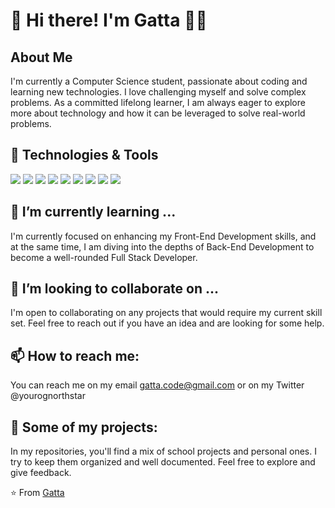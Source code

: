 # 👋 Hi there! I'm Gatta 👩‍💻

## About Me

I'm currently a Computer Science student, passionate about coding and learning new technologies. I love challenging myself and solve complex problems. As a committed lifelong learner, I am always eager to explore more about technology and how it can be leveraged to solve real-world problems. 

## 🔧 Technologies & Tools

![](https://img.shields.io/badge/Code-C-informational?style=flat&logo=c&logoColor=white&color=2bbc8a)
![](https://img.shields.io/badge/Code-Java-informational?style=flat&logo=java&logoColor=white&color=2bbc8a)
![](https://img.shields.io/badge/Code-Python-informational?style=flat&logo=python&logoColor=white&color=2bbc8a)
![](https://img.shields.io/badge/Code-HTML-informational?style=flat&logo=html5&logoColor=white&color=2bbc8a)
![](https://img.shields.io/badge/Code-CSS/SASS/SCSS-informational?style=flat&logo=css3&logoColor=white&color=2bbc8a)
![](https://img.shields.io/badge/Code-JavaScript-informational?style=flat&logo=javascript&logoColor=white&color=2bbc8a)
![](https://img.shields.io/badge/Code-SQL/PLSQL-informational?style=flat&logo=postgresql&logoColor=white&color=2bbc8a)
![](https://img.shields.io/badge/Code-ARMAssembly-informational?style=flat&logo=arm&logoColor=white&color=2bbc8a)
![](https://img.shields.io/badge/Framework-VueJS-informational?style=flat&logo=vue.js&logoColor=white&color=2bbc8a)

## 🌱 I’m currently learning ...

I'm currently focused on enhancing my Front-End Development skills, and at the same time, I am diving into the depths of Back-End Development to become a well-rounded Full Stack Developer.

## 👯 I’m looking to collaborate on ...

I'm open to collaborating on any projects that would require my current skill set. Feel free to reach out if you have an idea and are looking for some help.

## 📫 How to reach me: 

You can reach me on my email gatta.code@gmail.com or on my Twitter @yourognorthstar

## 💼 Some of my projects: 

In my repositories, you'll find a mix of school projects and personal ones. I try to keep them organized and well documented. Feel free to explore and give feedback.

⭐️ From [Gatta](https://github.com/gattacode)
